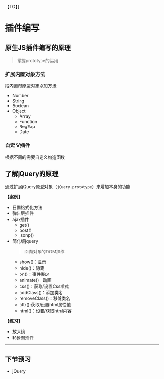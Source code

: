 【TO】]

# 插件编写

## 原生JS插件编写的原理
> 掌握prototype的运用

### 扩展内置对象方法
给内置的原型对象添加方法

* Number
* String
* Boolean
* Object
    - Array
    - Function
    - RegExp
    - Date

### 自定义插件
根据不同的需要自定义构造函数

## 了解jQuery的原理
通过扩展jQuery原型对象（`jQuery.prototype`）来增加本身的功能

**【案例】**

* 日期格式化方法
* 弹出层插件
* ajax插件
    - get()
    - post()
    - jsonp()
* 简化版jquery
    > 面向对象的DOM操作
    - show()：显示
    - hide()：隐藏
    - on()：事件绑定
    - animate()：动画
    - css()：获取/设置Css样式
    - addClass()：添加类名
    - removeClass()：移除类名
    - attr():获取/设置html属性值
    - html()：设置/获取html内容

**【练习】**

* 放大镜
* 轮播图插件

---

## 下节预习

* jQuery